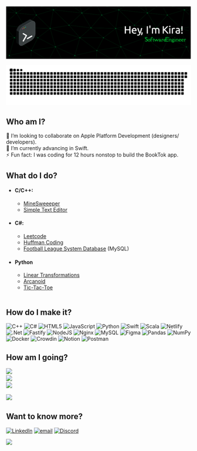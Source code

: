 ![Header](https://github.com/kzholtikova/kzholtikova/blob/main/src/github-header-img.png)

![Contribution](https://github.com/kzholtikova/kzholtikova/blob/output/github-contribution-grid-snake.svg)

## Who am I?
👯 I’m looking to collaborate on Apple Platform Development (designers/ developers).<br>🌱 I’m currently advancing in Swift.<br>⚡ Fun fact: I was coding for 12 hours nonstop to build the BookTok app.

## What do I do?
  - #### C/C++:
    - [MineSweeeper](https://github.com/kzholtikova/minesweeper) 
    - [Simple Text Editor](https://github.com/kzholtikova/simple-text-editor) 
  - #### C#:
    - [Leetcode](https://github.com/kzholtikova/leetcode-solutions)
    - [Huffman Coding](https://github.com/kzholtikova/huffman-coding-ivelmakina-kzholtikova)
    - [Football League System Database](https://github.com/kzholtikova/football-league-database) (MySQL)
  - #### Python
    - [Linear Transformations](https://github.com/kzholtikova/linear-transformations) 
    - [Arcanoid](https://github.com/kzholtikova/arcanoid)
    - [Tic-Tac-Toe](https://github.com/kzholtikova/tic-tac-toe-kzholtikova-ivelmakina)
<br><br>

## How do I make it?
![C++](https://img.shields.io/badge/c++-%2300599C.svg?style=for-the-badge&logo=c%2B%2B&logoColor=white) ![C#](https://img.shields.io/badge/c%23-%23239120.svg?style=for-the-badge&logo=csharp&logoColor=white) ![HTML5](https://img.shields.io/badge/html5-%23E34F26.svg?style=for-the-badge&logo=html5&logoColor=white) ![JavaScript](https://img.shields.io/badge/javascript-%23323330.svg?style=for-the-badge&logo=javascript&logoColor=%23F7DF1E) ![Python](https://img.shields.io/badge/python-3670A0?style=for-the-badge&logo=python&logoColor=ffdd54) ![Swift](https://img.shields.io/badge/swift-F54A2A?style=for-the-badge&logo=swift&logoColor=white) ![Scala](https://img.shields.io/badge/scala-%23DC322F.svg?style=for-the-badge&logo=scala&logoColor=white) ![Netlify](https://img.shields.io/badge/netlify-%23000000.svg?style=for-the-badge&logo=netlify&logoColor=#00C7B7) ![.Net](https://img.shields.io/badge/.NET-5C2D91?style=for-the-badge&logo=.net&logoColor=white) ![Fastify](https://img.shields.io/badge/fastify-%23000000.svg?style=for-the-badge&logo=fastify&logoColor=white) ![NodeJS](https://img.shields.io/badge/node.js-6DA55F?style=for-the-badge&logo=node.js&logoColor=white) ![Nginx](https://img.shields.io/badge/nginx-%23009639.svg?style=for-the-badge&logo=nginx&logoColor=white) ![MySQL](https://img.shields.io/badge/mysql-4479A1.svg?style=for-the-badge&logo=mysql&logoColor=white) ![Figma](https://img.shields.io/badge/figma-%23F24E1E.svg?style=for-the-badge&logo=figma&logoColor=white) ![Pandas](https://img.shields.io/badge/pandas-%23150458.svg?style=for-the-badge&logo=pandas&logoColor=white) ![NumPy](https://img.shields.io/badge/numpy-%23013243.svg?style=for-the-badge&logo=numpy&logoColor=white) ![Docker](https://img.shields.io/badge/docker-%230db7ed.svg?style=for-the-badge&logo=docker&logoColor=white) ![Crowdin](https://img.shields.io/badge/Crowdin-2E3340.svg?style=for-the-badge&logo=Crowdin&logoColor=white) ![Notion](https://img.shields.io/badge/Notion-%23000000.svg?style=for-the-badge&logo=notion&logoColor=white) ![Postman](https://img.shields.io/badge/Postman-FF6C37?style=for-the-badge&logo=postman&logoColor=white)

## How am I going?
![](https://github-readme-stats.vercel.app/api?username=kzholtikova&theme=merko&hide_border=false&include_all_commits=true&count_private=true)<br/>
![](https://github-readme-streak-stats.herokuapp.com/?user=kzholtikova&theme=merko&hide_border=false)<br/>
![](https://github-readme-stats.vercel.app/api/top-langs/?username=kzholtikova&theme=merko&hide_border=false&include_all_commits=true&count_private=true&layout=compact)

![](https://github-profile-trophy.vercel.app/?username=kzholtikova&theme=gruvbox&no-frame=false&no-bg=true&margin-w=4)

## Want to know more?
[![LinkedIn](https://img.shields.io/badge/LinkedIn-%230077B5.svg?logo=linkedin&logoColor=white)](https://linkedin.com/in/kzholtikova) [![email](https://img.shields.io/badge/Email-D14836?logo=gmail&logoColor=white)](mailto:kzholtikova@kse.org.ua) [![Discord](https://img.shields.io/badge/Discord-%237289DA.svg?logo=discord&logoColor=white)](https://discord.gg/keyxzet)

![](https://quotes-github-readme.vercel.app/api?type=horizontal&theme=merko)

<!-- Proudly created with GPRM ( https://gprm.itsvg.in ) -->
